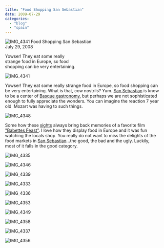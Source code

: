 ```yaml
---
title: "Food Shopping San Sebastian"
date: 2009-07-29
categories: 
  - "blog"
  - "spain"
---
```


 ![IMG_4341](https://pub-ac94b3f306b24c0dba4238943c97f2e1.r2.dev/6a00e5502a95078833011571420769970c.jpg) Food Shopping San Sebastian  
July 29, 2008

Yowser! They eat some really  
strange food in Europe, so food  
shopping can be very entertaining.

<!--more-->

![IMG_4341](https://pub-ac94b3f306b24c0dba4238943c97f2e1.r2.dev/6a00e5502a950788330115714207cb970c.jpg)

Yowser! They eat some really strange food in Europe, so food shopping can be very entertaining. What is that, cow nostrils? Yum. [San Sebastian](http://en.wikipedia.org/wiki/San_Sebasti%C3%A1n) is know to be a center of [Basque gastronomy](http://www.basquecountry-tourism.com/gastronomia.php), but perhaps we are not sophisticated enough to fully appreciate the wonders. You can imagine the reaction 7 year old  Mozart was having to such things.

![IMG_4348](https://pub-ac94b3f306b24c0dba4238943c97f2e1.r2.dev/6a00e5502a95078833011572369cf9970b.jpg)

Some how these [sights](http://www.weird-food.com/weird-food-mammal.html) always bring back memories of a favorite film ["Babettes Feast"](http://en.wikipedia.org/wiki/Babette%27s_Feast). I love how they display food in Europe and it was fun watching the locals shop. You really do not want to miss the delights of the food markets in [San Sebastian](https://pub-ac94b3f306b24c0dba4238943c97f2e1.r2.dev/2009/07/seaside-resort-san-sebastian-spain-donostia.html)...the good, the bad and the ugly. Luckily, most of it falls in the good category.

![IMG_4335](https://pub-ac94b3f306b24c0dba4238943c97f2e1.r2.dev/6a00e5502a950788330115714209b4970c.jpg) 

![IMG_4346](https://pub-ac94b3f306b24c0dba4238943c97f2e1.r2.dev/6a00e5502a95078833011571420b9e970c.jpg) 

![IMG_4339](https://pub-ac94b3f306b24c0dba4238943c97f2e1.r2.dev/6a00e5502a95078833011571420d35970c-scaled.jpg) 

![IMG_4333](https://pub-ac94b3f306b24c0dba4238943c97f2e1.r2.dev/6a00e5502a9507883301157236a99e970b.jpg) 

![IMG_4336](https://pub-ac94b3f306b24c0dba4238943c97f2e1.r2.dev/6a00e5502a950788330115714225c6970c.jpg) 

![IMG_4353](https://pub-ac94b3f306b24c0dba4238943c97f2e1.r2.dev/6a00e5502a9507883301157236c085970b-scaled-1.jpg) 

![IMG_4349](https://pub-ac94b3f306b24c0dba4238943c97f2e1.r2.dev/6a00e5502a9507883301157236c316970b.jpg) 

![IMG_4358](https://pub-ac94b3f306b24c0dba4238943c97f2e1.r2.dev/6a00e5502a950788330115714234fb970c.jpg) 

![IMG_4337](https://pub-ac94b3f306b24c0dba4238943c97f2e1.r2.dev/6a00e5502a950788330115714255e1970c.jpg) 

![IMG_4356](https://pub-ac94b3f306b24c0dba4238943c97f2e1.r2.dev/6a00e5502a9507883301157236eddf970b.jpg)
